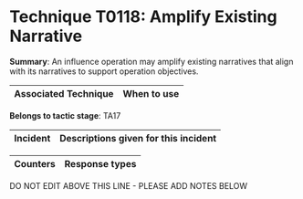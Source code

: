 # Technique T0118: Amplify Existing Narrative

**Summary**: An influence operation may amplify existing narratives that align with its narratives to support operation objectives.


| Associated Technique | When to use |
| --------- | ------------------------- |


**Belongs to tactic stage**: TA17


| Incident | Descriptions given for this incident |
| -------- | -------------------- |



| Counters | Response types |
| -------- | -------------- |


DO NOT EDIT ABOVE THIS LINE - PLEASE ADD NOTES BELOW